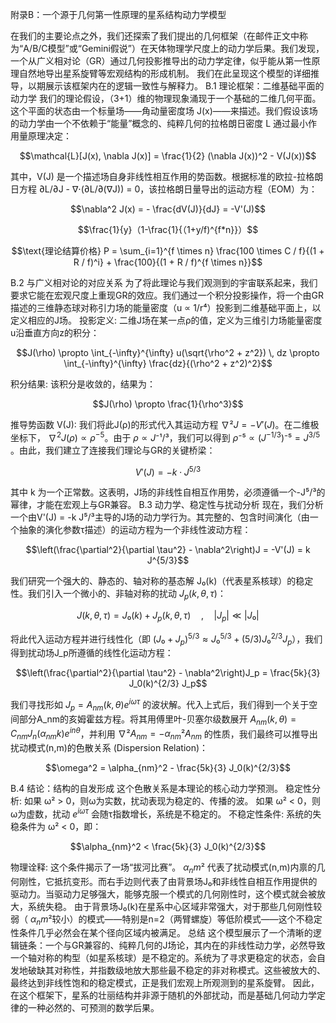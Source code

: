附录B：一个源于几何第一性原理的星系结构动力学模型

在我们的主要论点之外，我们还探索了我们提出的几何框架（在邮件正文中称为“A/B/C模型”或“Gemini假说”）在天体物理学尺度上的动力学后果。我们发现，一个从广义相对论（GR）通过几何投影推导出的动力学定律，似乎能从第一性原理自然地导出星系旋臂等宏观结构的形成机制。
我们在此呈现这个模型的详细推导，以期展示该框架内在的逻辑一致性与解释力。
B.1 理论框架：二维基础平面的动力学
我们的理论假设，（3+1）维的物理现象涌现于一个基础的二维几何平面。这个平面的状态由一个标量场——角动量密度场 J(x)——来描述。我们假设该场的动力学由一个不依赖于“能量”概念的、纯粹几何的拉格朗日密度 L 通过最小作用量原理决定：
```math
\mathcal{L}[J(x), \nabla J(x)] = \frac{1}{2} (\nabla J(x))^2 - V(J(x))
```
其中，V(J) 是一个描述场自身非线性相互作用的势函数。根据标准的欧拉-拉格朗日方程 ∂L/∂J - ∇⋅(∂L/∂(∇J)) = 0，该拉格朗日量导出的运动方程（EOM）为：
```math
\nabla^2 J(x) = - \frac{dV(J)}{dJ} = -V'(J)
```
```math
\frac{1}{y}（1-\frac{1}{（1+y/f)^{f*n}}）
```
```math
\text{理论结算价格} P = \sum_{i=1}^{f \times n} \frac{100 \times C / f}{(1 + R / f)^i} + \frac{100}{(1 + R / f)^{f \times n}}
```
B.2 与广义相对论的对应关系
为了将此理论与我们观测到的宇宙联系起来，我们要求它能在宏观尺度上重现GR的效应。我们通过一个积分投影操作，将一个由GR描述的三维静态球对称引力场的能量密度（u ∝ 1/r⁴）投影到二维基础平面上，以定义相应的J场。
投影定义: 二维J场在某一点ρ的值，定义为三维引力场能量密度u沿垂直方向z的积分：
```math
J(\rho) \propto \int_{-\infty}^{\infty} u(\sqrt{\rho^2 + z^2}) \, dz \propto \int_{-\infty}^{\infty} \frac{dz}{(\rho^2 + z^2)^2}
```
积分结果: 该积分是收敛的，结果为：
```math
J(\rho) \propto \frac{1}{\rho^3}
```
推导势函数 V(J): 我们将此J(ρ)的形式代入其运动方程 $∇²J = -V'(J)$。在二维极坐标下， $∇^{2}J(\rho)∝\rho^{-5}$。由于 $ρ∝J⁻¹/³$，我们可以得到 $ρ⁻⁵∝(J^{-1/3})⁻⁵= J^{3/5}$ 。由此，我们建立了连接我们理论与GR的关键桥梁：
```math
V'(J) = -k \cdot J^{5/3}
```
其中 k 为一个正常数。这表明，J场的非线性自相互作用势，必须遵循一个-J⁵/³的幂律，才能在宏观上与GR兼容。
B.3 动力学、稳定性与扰动分析
现在，我们分析一个由V'(J) = -k J⁵/³主导的J场的动力学行为。其完整的、包含时间演化（由一个抽象的演化参数τ描述）的运动方程为一个非线性波动方程：
```math
\left(\frac{\partial^2}{\partial \tau^2} - \nabla^2\right)J = -V'(J) = k J^{5/3}
```
我们研究一个强大的、静态的、轴对称的基态解 J₀(k)（代表星系核球）的稳定性。我们引入一个微小的、非轴对称的扰动 $J_p(k,θ,τ)$：
```math
J(k,θ,τ) = J₀(k) + J_p(k,θ,τ) \quad , \quad |J_p| \ll |J₀|
```
将此代入运动方程并进行线性化（即 $(J₀+J_p)^{5/3}≈ J₀^{5/3}+(5/3)J₀^{2/3}J_p$），我们得到扰动场J_p所遵循的线性化运动方程：
```math
\left(\frac{\partial^2}{\partial \tau^2} - \nabla^2\right)J_p = \frac{5k}{3} J_0(k)^{2/3} J_p
```
我们寻找形如 $J_p = A_{nm}(k,θ) e^{iωτ}$ 的波状解。代入上式后，我们得到一个关于空间部分A_nm的亥姆霍兹方程。将其用傅里叶-贝塞尔级数展开 $A_{nm}(k,θ) = C_{nm} J_n(\alpha_{nm} k) e^{inθ}$，并利用  $∇² A_{nm} = -α_{nm}² A_{nm}$ 的性质，我们最终可以推导出扰动模式(n,m)的色散关系 (Dispersion Relation)：
```math
\omega^2 = \alpha_{nm}^2 - \frac{5k}{3} J_0(k)^{2/3}
```
B.4 结论：结构的自发形成
这个色散关系是本理论的核心动力学预测。
稳定性分析:
如果 ω² > 0，则ω为实数，扰动表现为稳定的、传播的波。
如果 ω² < 0，则ω为虚数，扰动 $e^{iωτ}$ 会随τ指数增长，系统是不稳定的。
不稳定性条件: 系统的失稳条件为 ω² < 0，即：
```math
\alpha_{nm}^2 < \frac{5k}{3} J_0(k)^{2/3}
```
物理诠释:
这个条件揭示了一场“拔河比赛”。 $α_nm²$ 代表了扰动模式(n,m)内禀的几何刚性，它抵抗变形。而右手边则代表了由背景场J₀和非线性自相互作用提供的驱动力。当驱动力足够强大，能够克服一个模式的几何刚性时，这个模式就会被放大，系统失稳。
由于背景场J₀(k)在星系中心区域非常强大，对于那些几何刚性较弱（ $α_nm²$较小）的模式——特别是n=2（两臂螺旋）等低阶模式——这个不稳定性条件几乎必然会在某个径向区域内被满足。
总结
这个模型展示了一个清晰的逻辑链条：一个与GR兼容的、纯粹几何的J场论，其内在的非线性动力学，必然导致一个轴对称的构型（如星系核球）是不稳定的。系统为了寻求更稳定的状态，会自发地破缺其对称性，并指数级地放大那些最不稳定的非对称模式。这些被放大的、最终达到非线性饱和的稳定模式，正是我们宏观上所观测到的星系旋臂。
因此，在这个框架下，星系的壮丽结构并非源于随机的外部扰动，而是基础几何动力学定律的一种必然的、可预测的数学后果。
